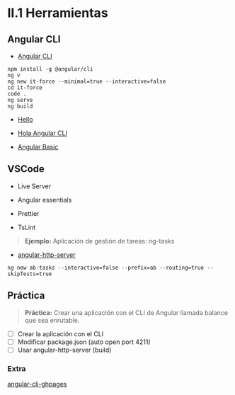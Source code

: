 # II.1 Herramientas

## Angular CLI

- [Angular CLI](https://cli.angular.io/)

```terminal
npm install -g @angular/cli
ng v
ng new it-force --minimal=true --interactive=false
cd it-force
code .
ng serve
ng build
```

- [Hello](https://academiabinaria.github.io/angular-basic/readme/0-hello.html#1)

- [Hola Angular CLI](https://academia-binaria.com/hola-angular-cli/)

- [Angular Basic](https://github.com/AcademiaBinaria/angular-basic/)

## VSCode

- Live Server

- Angular essentials

- Prettier

- TsLint

> **Ejemplo:** Aplicación de gestión de tareas: ng-tasks

- [angular-http-server](https://www.npmjs.com/package/angular-http-server)

```terminal
ng new ab-tasks --interactive=false --prefix=ab --routing=true --skipTests=true
```


## Práctica
> **Práctica:** Crear una aplicación con el CLI de Angular llamada balance que sea enrutable.

- [ ] Crear la aplicación con el CLI
- [ ] Modificar package.json (auto open port 4211)
- [ ] Usar angular-http-server (build)

### Extra

[angular-cli-ghpages](https://www.npmjs.com/package/angular-cli-ghpages)